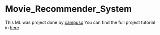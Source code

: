 # Movie_Recommender_System
This ML was project done by [campusx](https://www.youtube.com/@campusx-official)
You can find the full project tutorial in [here](https://youtu.be/1xtrIEwY_zY)
